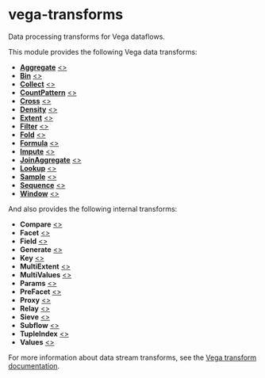 # vega-transforms

Data processing transforms for Vega dataflows.

This module provides the following Vega data transforms:

- [**Aggregate**](https://vega.github.io/vega/docs/transforms/aggregate/) [&lt;&gt;](https://github.com/vega/vega-transforms/blob/master/src/Aggregate.js "Source")
- [**Bin**](https://vega.github.io/vega/docs/transforms/bin/) [&lt;&gt;](https://github.com/vega/vega-transforms/blob/master/src/Bin.js "Source")
- [**Collect**](https://vega.github.io/vega/docs/transforms/collect/) [&lt;&gt;](https://github.com/vega/vega-transforms/blob/master/src/Collect.js "Source")
- [**CountPattern**](https://vega.github.io/vega/docs/transforms/countpattern/) [&lt;&gt;](https://github.com/vega/vega-transforms/blob/master/src/CountPattern.js "Source")
- [**Cross**](https://vega.github.io/vega/docs/transforms/cross/) [&lt;&gt;](https://github.com/vega/vega-transforms/blob/master/src/Cross.js "Source")
- [**Density**](https://vega.github.io/vega/docs/transforms/density/) [&lt;&gt;](https://github.com/vega/vega-transforms/blob/master/src/Density.js "Source")
- [**Extent**](https://vega.github.io/vega/docs/transforms/extent/) [&lt;&gt;](https://github.com/vega/vega-transforms/blob/master/src/Extent.js "Source")
- [**Filter**](https://vega.github.io/vega/docs/transforms/filter/) [&lt;&gt;](https://github.com/vega/vega-transforms/blob/master/src/Filter.js "Source")
- [**Fold**](https://vega.github.io/vega/docs/transforms/fold/) [&lt;&gt;](https://github.com/vega/vega-transforms/blob/master/src/Fold.js "Source")
- [**Formula**](https://vega.github.io/vega/docs/transforms/formula/) [&lt;&gt;](https://github.com/vega/vega-transforms/blob/master/src/Formula.js "Source")
- [**Impute**](https://vega.github.io/vega/docs/transforms/Impute/) [&lt;&gt;](https://github.com/vega/vega-transforms/blob/master/src/impute.js "Source")
- [**JoinAggregate**](https://vega.github.io/vega/docs/transforms/joinaggregate/) [&lt;&gt;](https://github.com/vega/vega-transforms/blob/master/src/JoinAggregate.js "Source")
- [**Lookup**](https://vega.github.io/vega/docs/transforms/lookup/) [&lt;&gt;](https://github.com/vega/vega-transforms/blob/master/src/Lookup.js "Source")
- [**Sample**](https://vega.github.io/vega/docs/transforms/sample/) [&lt;&gt;](https://github.com/vega/vega-transforms/blob/master/src/Sample.js "Source")
- [**Sequence**](https://vega.github.io/vega/docs/transforms/sequence/) [&lt;&gt;](https://github.com/vega/vega-transforms/blob/master/src/Sequence.js "Source")
- [**Window**](https://vega.github.io/vega/docs/transforms/window/) [&lt;&gt;](https://github.com/vega/vega-transforms/blob/master/src/Window.js "Source")

And also provides the following internal transforms:

- **Compare** [&lt;&gt;](https://github.com/vega/vega-transforms/blob/master/src/Compare.js "Source")
- **Facet** [&lt;&gt;](https://github.com/vega/vega-transforms/blob/master/src/Facet.js "Source")
- **Field** [&lt;&gt;](https://github.com/vega/vega-transforms/blob/master/src/Field.js "Source")
- **Generate** [&lt;&gt;](https://github.com/vega/vega-transforms/blob/master/src/Generate.js "Source")
- **Key** [&lt;&gt;](https://github.com/vega/vega-transforms/blob/master/src/Key.js "Source")
- **MultiExtent** [&lt;&gt;](https://github.com/vega/vega-transforms/blob/master/src/MultiExtent.js "Source")
- **MultiValues** [&lt;&gt;](https://github.com/vega/vega-transforms/blob/master/src/MultiValues.js "Source")
- **Params** [&lt;&gt;](https://github.com/vega/vega-transforms/blob/master/src/Params.js "Source")
- **PreFacet** [&lt;&gt;](https://github.com/vega/vega-transforms/blob/master/src/PreFacet.js "Source")
- **Proxy** [&lt;&gt;](https://github.com/vega/vega-transforms/blob/master/src/Proxy.js "Source")
- **Relay** [&lt;&gt;](https://github.com/vega/vega-transforms/blob/master/src/Relay.js "Source")
- **Sieve** [&lt;&gt;](https://github.com/vega/vega-transforms/blob/master/src/Sieve.js "Source")
- **Subflow** [&lt;&gt;](https://github.com/vega/vega-transforms/blob/master/src/Subflow.js "Source")
- **TupleIndex** [&lt;&gt;](https://github.com/vega/vega-transforms/blob/master/src/TupleIndex.js "Source")
- **Values** [&lt;&gt;](https://github.com/vega/vega-transforms/blob/master/src/Values.js "Source")

For more information about data stream transforms, see the
[Vega transform documentation](https://vega.github.io/vega/docs/transforms/).
